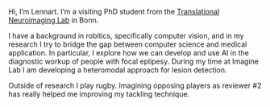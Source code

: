 Hi, I’m Lennart. I’m a visiting PhD student from the [Translational Neuroimaging Lab](https://www.translationalneuroimaging.de/lennart-walger) in Bonn.

I have a background in robitics, specifically computer vision, and in my research I try to bridge the gap between computer science and medical application. In particular, I explore how we can develop and use AI in the diagnostic workup of people with focal eplipesy. During my time at Imagine Lab I am developing a heteromodal approach for lesion detection.

Outside of research I play rugby. Imagining opposing players as reviewer #2 has really helped me improving my tackling technique.